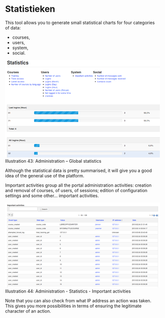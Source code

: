 # Statistieken

This tool allows you to generate small statistical charts for four categories of data:

* courses,
* users,
* system,
* social.

![](../../.gitbook/assets/images37.png)Illustration 43: Administration – Global statistics

Although the statistical data is pretty summarised, it will give you a good idea of the general use of the platform.

Important activities group all the portal administration activities: creation and removal of courses, of users, of sessions; edition of configuration settings and some other... important activities.

![](../../.gitbook/assets/images29%20%281%29.png)Illustration 44: Administration - Statistics - Important activities

Note that you can also check from what IP address an action was taken. This gives you more possibilities in terms of ensuring the legitimate character of an action.


